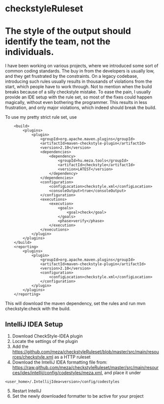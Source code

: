 checkstyleRuleset
=================

# The style of the output should identify the team, not the individuals. #
I have been working on various projects, where we introduced some sort of common coding standards. The buy in from the developers is usually low, and they get frustrated by the constraints. On a legacy codebase, introducing such rules usually results in thousands of violations from the start, which people have to work through. Not to mention when the build breaks because of a silly checkstyle mistake. To ease the pain, I usually provide an IDE setup with the rule set, so most of the fixes could happen magically, without even bothering the programmer. This results in less frustration, and only major violations, which indeed should break the build.

To use my pretty strict rule set, use
```
    <build>
        <plugins>
            <plugin>
                <groupId>org.apache.maven.plugins</groupId>
                <artifactId>maven-checkstyle-plugin</artifactId>
                <version>2.10</version>
                <dependencies>
                    <dependency>
                        <groupId>hu.meza.tools</groupId>
                        <artifactId>checkstyle</artifactId>
                        <version>LATEST</version>
                    </dependency>
                </dependencies>
                <configuration>
                    <configLocation>checkstyle.xml</configLocation>
                    <consoleOutput>true</consoleOutput>
                </configuration>
                <executions>
                    <execution>
                        <goals>
                            <goal>check</goal>
                        </goals>
                        <phase>verify</phase>
                    </execution>
                </executions>
            </plugin>
        </plugins>
    </build>
    <reporting>
        <plugins>
            <plugin>
                <groupId>org.apache.maven.plugins</groupId>
                <artifactId>maven-checkstyle-plugin</artifactId>
                <version>2.10</version>
                <configuration>
                    <configLocation>checkstyle.xml</configLocation>
                </configuration>
            </plugin>
        </plugins>
    </reporting>
```
This will download the maven dependency, set the rules and run mvn checkstyle:check with the build.

## IntelliJ IDEA Setup ##
1. Download CheckStyle-IDEA plugin 
2. Locate the settings of the plugin 
3. Add the https://github.com/meza/checkstyleRuleset/blob/master/src/main/resources/checkstyle.xml as a HTTP ruleset 
4. Download the IntelliJ IDEA formatting file from: https://raw.github.com/meza/checkstyleRuleset/master/src/main/resources/ides/intellij/config/codestyles/meza.xml, and place it under 
```
<user_home>/.IntellijIdea<version>/config/codestyles
```
5. Restart IntelliJ
6. Set the newly downloaded formatter to be active for your project 
